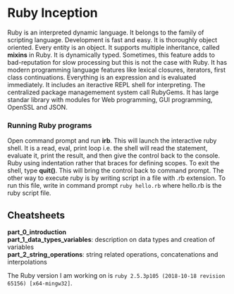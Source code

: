 # Ruby Inception
Ruby is an interpreted dynamic language. It belongs to the family of scripting language.
Development is fast and easy. It is thoroughly object oriented. Every entity is an object. 
It supports multiple inheritance, called **mixins** in Ruby. It is dynamically typed. 
Sometimes, this feature adds to bad-reputation for slow processing but this is not the case with Ruby. 
It has modern programming language features like lexical closures, iterators, first class continuations. 
Everything is an expression and is evaluated immediately. It includes an iteractive REPL shell for interpreting. 
The centralized package managemement system call RubyGems. It has large standar library with modules for Web 
programming, GUI programming, OpenSSL and JSON. 

### Running Ruby programs
Open command prompt and run **irb**. This will launch the interactive ruby shell. It is a read, eval, 
print loop i.e. the shell will read the statement, evaluate it, print the result, and then give the control 
back to the console. Ruby using indentation rather that braces for defining scopes. To exit the shell, type **quit()**. 
This will bring the control back to command prompt. The other way to execute ruby is by writing script in a 
file with .rb extension. To run this file, write in command prompt ```ruby hello.rb``` where hello.rb 
is the ruby script file.

## Cheatsheets
**part_0_introduction**  
**part_1_data_types_variables**: description on data types and creation of variables  
**part_2_string_operations**: string related operations, concatenations and interpolations

The Ruby version I am working on is ```ruby 2.5.3p105 (2018-10-18 revision 65156) [x64-mingw32]```.